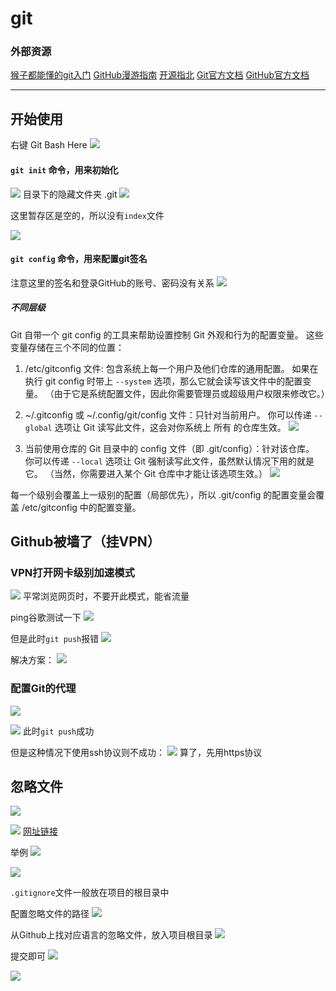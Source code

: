 # git

### 外部资源

[猴子都能懂的git入门](https://backlog.com/git-tutorial/cn/)
[GitHub漫游指南](https://github.phodal.com/#/chapter/Github%E6%BC%AB%E6%B8%B8%E6%8C%87%E5%8D%97)
[开源指北](https://oschina.gitee.io/opensource-guide/)
[Git官方文档](https://git-scm.com/book/zh/v2)
[GitHub官方文档](https://docs.github.com/cn)

---

## 开始使用
右键 Git Bash Here
![](resources/2022-11-25-16-30-55.png)
#### ```git init``` 命令，用来初始化
![](resources/2022-11-25-16-33-40.png)
目录下的隐藏文件夹 .git
![](resources/2022-11-25-16-34-56.png)

这里暂存区是空的，所以没有```index```文件

![](resources/2022-11-28-23-25-41.png)

#### ```git config``` 命令，用来配置git签名
注意这里的签名和登录GitHub的账号、密码没有关系
![](resources/2022-11-25-16-50-20.png)
##### 不同层级

Git 自带一个 git config 的工具来帮助设置控制 Git 外观和行为的配置变量。 这些变量存储在三个不同的位置：

1. /etc/gitconfig 文件: 包含系统上每一个用户及他们仓库的通用配置。 如果在执行 git config 时带上 ```--system``` 选项，那么它就会读写该文件中的配置变量。 （由于它是系统配置文件，因此你需要管理员或超级用户权限来修改它。）

2. ~/.gitconfig 或 ~/.config/git/config 文件：只针对当前用户。 你可以传递 ```--global``` 选项让 Git 读写此文件，这会对你系统上 所有 的仓库生效。
![](resources/2022-11-25-16-56-52.png)

3. 当前使用仓库的 Git 目录中的 config 文件（即 .git/config）：针对该仓库。 你可以传递 ```--local``` 选项让 Git 强制读写此文件，虽然默认情况下用的就是它。 （当然，你需要进入某个 Git 仓库中才能让该选项生效。）
![](resources/2022-11-25-16-55-26.png)

每一个级别会覆盖上一级别的配置（局部优先），所以 .git/config 的配置变量会覆盖 /etc/gitconfig 中的配置变量。

## Github被墙了（挂VPN）

### VPN打开网卡级别加速模式

![](resources/2022-12-07-00-52-53.png)
平常浏览网页时，不要开此模式，能省流量

ping谷歌测试一下
![](resources/2022-12-07-00-54-50.png)

但是此时```git push```报错
![](resources/2022-12-07-00-55-27.png)

解决方案：
![](resources/2022-12-07-00-56-25.png)

### 配置Git的代理

![](resources/2022-12-07-00-57-53.png)

![](resources/2022-12-07-00-58-24.png)
此时```git push```成功

但是这种情况下使用ssh协议则不成功：
![](resources/2022-12-07-01-03-44.png)
算了，先用https协议

## 忽略文件

![](resources/2022-12-07-21-51-19.png)

![](resources/2022-12-07-22-02-35.png)
[网址链接](https://github.com/github/gitignore)

举例
![](resources/2022-12-07-21-58-19.png)

![](resources/2022-12-07-22-13-46.png)

```.gitignore```文件一般放在项目的根目录中

配置忽略文件的路径
![](resources/2022-12-07-22-21-47.png)

从Github上找对应语言的忽略文件，放入项目根目录
![](resources/2022-12-07-22-23-54.png)

提交即可
![](resources/2022-12-07-22-28-17.png)

![](resources/2022-12-07-22-29-47.png)